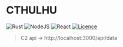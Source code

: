 # CTHULHU

![Rust](https://img.shields.io/badge/rust-%23000000.svg?style=Flat&logo=rust&logoColor=white)
![NodeJS](https://img.shields.io/badge/node.js-6DA55F?style=Flat&logo=node.js&logoColor=white)
![React](https://img.shields.io/badge/react-%2320232a.svg?style=Flat&logo=react&logoColor=%2361DAFB)
[![Licence](https://img.shields.io/github/license/Ileriayo/markdown-badges?style=Flat)](./LICENSE)

> C2 api -> http://localhost:3000/api/data
